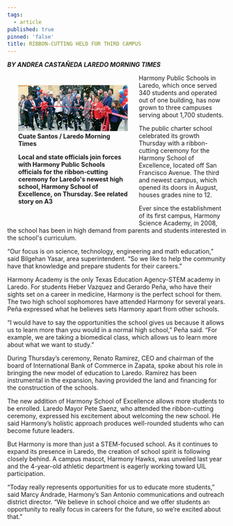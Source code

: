 ```yaml
---
tags:
  - article
published: true
pinned: 'false'
title: RIBBON-CUTTING HELD FOR THIRD CAMPUS
---
```

_**BY ANDREA CASTAÑEDA LAREDO MORNING TIMES**_
<div style="float: left; width:50%;padding: 5% 5%;">
<img src="assets/images/ribbon-cutting.jpeg">
</br>
<b>Cuate Santos / Laredo Morning Times</b>

<b>Local and state officials join forces with Harmony Public Schools officials for the ribbon-cutting ceremony for Laredo's newest high school, Harmony School of Excellence, on Thursday. See related story on A3</b>
</div>

Harmony Public Schools in Laredo, which once served 340 students and operated out of one building, has now grown to three campuses serving about 1,700 students.

The public charter school celebrated its growth Thursday with a ribbon-cutting ceremony for the Harmony School of Excellence, located off San Francisco Avenue. The third and newest campus, which opened its doors in August, houses grades nine to 12.

Ever since the establishment of its first campus, Harmony Science Academy, in 2008, the school has been in high demand from parents and students interested in the school's curriculum.

“Our focus is on science, technology, engineering and math education,” said Bilgehan Yasar, area superintendent. “So we like to help the community have that knowledge and prepare students for their careers.”

Harmony Academy is the only Texas Education Agency-STEM academy in Laredo. For students Heber Vazquez and Gerardo Peña, who have their sights set on a career in medicine, Harmony is the perfect school for them. The two high school sophomores have attended Harmony for several years. Peña expressed what he believes sets Harmony apart from other schools.

“I would have to say the opportunities the school gives us because it allows us to learn more than you would in a normal high school,” Peña said. “For example, we are taking a biomedical class, which allows us to learn more about what we want to study.”

During Thursday’s ceremony, Renato Ramirez, CEO and chairman of the board of International Bank of Commerce in Zapata, spoke about his role in bringing the new model of education to Laredo. Ramirez has been instrumental in the expansion, having provided the land and financing for the construction of the schools.

The new addition of Harmony School of Excellence allows more students to be enrolled. Laredo Mayor Pete Saenz, who attended the ribbon-cutting ceremony, expressed his excitement about welcoming the new school. He said Harmony’s holistic approach produces well-rounded students who can become future leaders.

But Harmony is more than just a STEM-focused school. As it continues to expand its presence in Laredo, the creation of school spirit is following closely behind. A campus mascot, Harmony Hawks, was unveiled last year and the 4-year-old athletic department is eagerly working toward UIL participation.

“Today really represents opportunities for us to educate more students,” said Marcy Andrade, Harmony’s San Antonio communications and outreach district director. “We believe in school choice and we offer students an opportunity to really focus in careers for the future, so we’re excited about that.”
